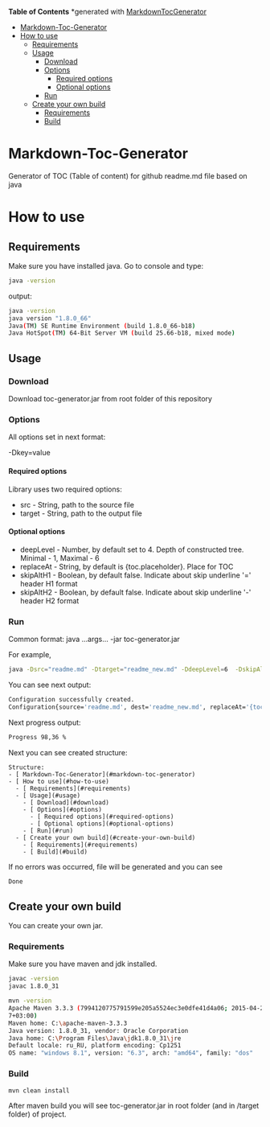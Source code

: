 **Table of Contents**  *generated with [MarkdownTocGenerator](https://github.com/YuraAAA/Markdown-Toc-Generator/)
- [ Markdown-Toc-Generator](#markdown-toc-generator)
- [ How to use](#how-to-use)
  - [ Requirements](#requirements)
  - [ Usage](#usage)
    - [ Download](#download)
    - [ Options](#options)
      - [ Required options](#required-options)
      - [ Optional options](#optional-options)
    - [ Run](#run)
  - [ Create your own build](#create-your-own-build)
    - [ Requirements](#requirements)
    - [ Build](#build)




# Markdown-Toc-Generator
Generator of TOC (Table of content) for github readme.md file based on java

# How to use

## Requirements

Make sure you have installed java.
Go to console and type:
```sh
java -version
```

output:
```sh
java -version
java version "1.8.0_66"
Java(TM) SE Runtime Environment (build 1.8.0_66-b18)
Java HotSpot(TM) 64-Bit Server VM (build 25.66-b18, mixed mode)
```

## Usage

### Download

Download toc-generator.jar from root folder of this repository

### Options

All options set in next format:

-Dkey=value

#### Required options

Library uses two required options:

* src    - String, path to the source file
* target - String, path to the output file

#### Optional options

* deepLevel - Number, by default set to 4. Depth of constructed tree. 
   Minimal - 1, Maximal - 6
* replaceAt - String, by default is {toc.placeholder}. Place for TOC
* skipAltH1 - Boolean, by default false. Indicate about skip underline '=' header H1 format
* skipAltH2 - Boolean, by default false. Indicate about skip underline '-' header H2 format

### Run

Common format:
java ...args... -jar toc-generator.jar

For example,

```sh
java -Dsrc="readme.md" -Dtarget="readme_new.md" -DdeepLevel=6  -DskipAltH2=true -jar toc-generator.jar
```

You can see next output:
```sh
Configuration successfully created.
Configuration{source='readme.md', dest='readme_new.md', replaceAt='{toc.placeholder}', deepLevel=6, skipAltH1=false, skipAltH2=true}
```

Next progress output:
```sh
Progress 98,36 %
```

Next you can see created structure:

```
Structure:
- [ Markdown-Toc-Generator](#markdown-toc-generator)
- [ How to use](#how-to-use)
  - [ Requirements](#requirements)
  - [ Usage](#usage)
    - [ Download](#download)
    - [ Options](#options)
      - [ Required options](#required-options)
      - [ Optional options](#optional-options)
    - [ Run](#run)
  - [ Create your own build](#create-your-own-build)
    - [ Requirements](#requirements)
    - [ Build](#build)
```

If no errors was occurred, file will be generated and you can see
```sh
Done
```

## Create your own build

You can create your own jar.

### Requirements

Make sure you have maven and jdk installed.

```sh
javac -version
javac 1.8.0_31
```

```sh
mvn -version
Apache Maven 3.3.3 (7994120775791599e205a5524ec3e0dfe41d4a06; 2015-04-22T14:57:3
7+03:00)
Maven home: C:\apache-maven-3.3.3
Java version: 1.8.0_31, vendor: Oracle Corporation
Java home: C:\Program Files\Java\jdk1.8.0_31\jre
Default locale: ru_RU, platform encoding: Cp1251
OS name: "windows 8.1", version: "6.3", arch: "amd64", family: "dos"
```

### Build

```sh
mvn clean install
```

After maven build you will see toc-generator.jar in root folder (and in /target folder) of project.

